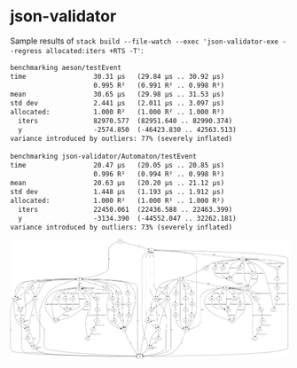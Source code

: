 # json-validator

Sample results of `stack build --file-watch --exec 'json-validator-exe --regress allocated:iters +RTS -T'`:

    benchmarking aeson/testEvent
    time                 30.31 μs   (29.84 μs .. 30.92 μs)
                         0.995 R²   (0.991 R² .. 0.998 R²)
    mean                 30.65 μs   (29.98 μs .. 31.53 μs)
    std dev              2.441 μs   (2.011 μs .. 3.097 μs)
    allocated:           1.000 R²   (1.000 R² .. 1.000 R²)
      iters              82970.577  (82951.640 .. 82990.374)
      y                  -2574.850  (-46423.830 .. 42563.513)
    variance introduced by outliers: 77% (severely inflated)

    benchmarking json-validator/Automaton/testEvent
    time                 20.47 μs   (20.05 μs .. 20.85 μs)
                         0.996 R²   (0.994 R² .. 0.998 R²)
    mean                 20.63 μs   (20.20 μs .. 21.12 μs)
    std dev              1.448 μs   (1.193 μs .. 1.912 μs)
    allocated:           1.000 R²   (1.000 R² .. 1.000 R²)
      iters              22450.061  (22436.588 .. 22463.399)
      y                  -3134.390  (-44552.047 .. 32262.181)
    variance introduced by outliers: 73% (severely inflated)


![Transitions Diagram](transitions.png)

